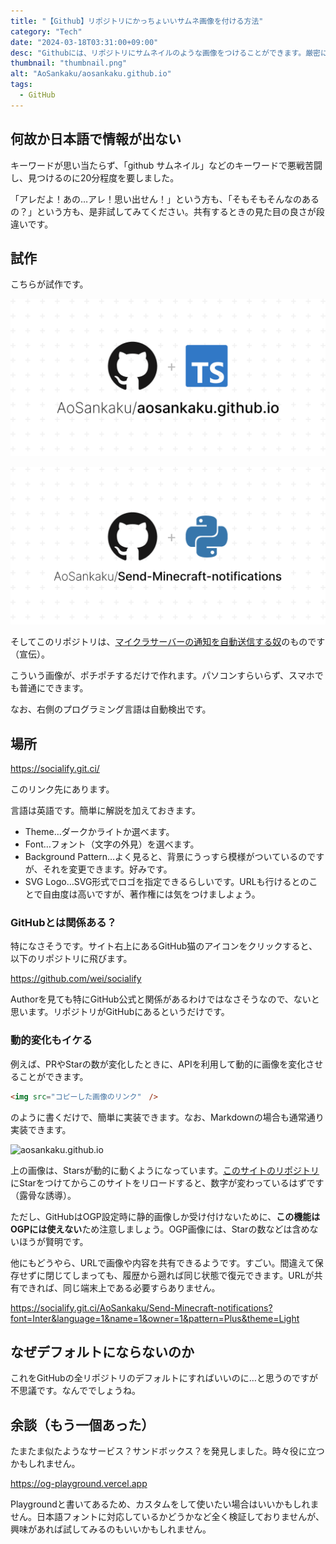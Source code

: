 ```yaml
---
title: "【Github】リポジトリにかっちょいいサムネ画像を付ける方法"
category: "Tech"
date: "2024-03-18T03:31:00+09:00"
desc: "Githubには、リポジトリにサムネイルのような画像をつけることができます。厳密にはSNS共有時に表示するOGP画像です。これの作り方を紹介します。Twitter（旧X）などのSNSに載せるときにも目立つようになります。"
thumbnail: "thumbnail.png"
alt: "AoSankaku/aosankaku.github.io"
tags:
  - GitHub
---
```


## 何故か日本語で情報が出ない

キーワードが思い当たらず、「github サムネイル」などのキーワードで悪戦苦闘し、見つけるのに20分程度を要しました。

「アレだよ！あの…アレ！思い出せん！」という方も、「そもそもそんなのあるの？」という方も、是非試してみてください。共有するときの見た目の良さが段違いです。

## 試作

こちらが試作です。

![AoSankaku/aosankaku.github.io](thumbnail.png)

![AoSankaku/Send-Minecraft-notifications](../mcpynotify/thumbnail.png)

そしてこのリポジトリは、[マイクラサーバーの通知を自動送信する奴]()のものです（宣伝）。

こういう画像が、ポチポチするだけで作れます。パソコンすらいらず、スマホでも普通にできます。

なお、右側のプログラミング言語は自動検出です。

## 場所

https://socialify.git.ci/

このリンク先にあります。

言語は英語です。簡単に解説を加えておきます。

- Theme…ダークかライトか選べます。
- Font…フォント（文字の外見）を選べます。
- Background Pattern…よく見ると、背景にうっすら模様がついているのですが、それを変更できます。好みです。
- SVG Logo…SVG形式でロゴを指定できるらしいです。URLも行けるとのことで自由度は高いですが、著作権には気をつけましよょう。

### GitHubとは関係ある？

特になさそうです。サイト右上にあるGitHub猫のアイコンをクリックすると、以下のリポジトリに飛びます。

https://github.com/wei/socialify

Authorを見ても特にGitHub公式と関係があるわけではなさそうなので、ないと思います。リポジトリがGitHubにあるというだけです。

### 動的変化もイケる

例えば、PRやStarの数が変化したときに、APIを利用して動的に画像を変化させることができます。

```html
<img src="コピーした画像のリンク"　/>
```

のように書くだけで、簡単に実装できます。なお、Markdownの場合も通常通り実装できます。

![aosankaku.github.io](https://socialify.git.ci/AoSankaku/aosankaku.github.io/image?language=1&name=1&owner=1&stargazers=1&theme=Light)

上の画像は、Starsが動的に動くようになっています。[このサイトのリポジトリ](https://github.com/AoSankaku/aosankaku.github.io)にStarをつけてからこのサイトをリロードすると、数字が変わっているはずです（露骨な誘導）。

ただし、GitHubはOGP設定時に静的画像しか受け付けないために、**この機能はOGPには使えない**ため注意しましょう。OGP画像には、Starの数などは含めないほうが賢明です。

他にもどうやら、URLで画像や内容を共有できるようです。すごい。間違えて保存せずに閉じてしまっても、履歴から遡れば同じ状態で復元できます。URLが共有できれば、同じ端末上である必要すらありません。

https://socialify.git.ci/AoSankaku/Send-Minecraft-notifications?font=Inter&language=1&name=1&owner=1&pattern=Plus&theme=Light

## なぜデフォルトにならないのか

これをGitHubの全リポジトリのデフォルトにすればいいのに…と思うのですが不思議です。なんででしょうね。

## 余談（もう一個あった）

たまたま似たようなサービス？サンドボックス？を発見しました。時々役に立つかもしれません。

https://og-playground.vercel.app

Playgroundと書いてあるため、カスタムをして使いたい場合はいいかもしれません。日本語フォントに対応しているかどうかなど全く検証しておりませんが、興味があれば試してみるのもいいかもしれません。
